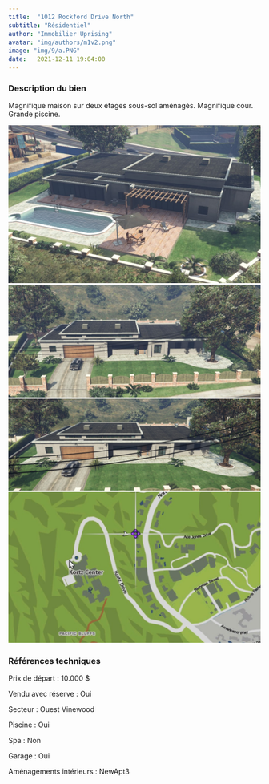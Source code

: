 ```yaml
---
title:  "1012 Rockford Drive North"
subtitle: "Résidentiel"
author: "Immobilier Uprising"
avatar: "img/authors/m1v2.png"
image: "img/9/a.PNG"
date:   2021-12-11 19:04:00
---
```


### Description du bien
Magnifique maison sur deux étages sous-sol aménagés. Magnifique cour. Grande piscine.


<img src="img/9/a.PNG" alt="alt text" title="image Title" width="650"/>

<img src="img/9/2.PNG" alt="alt text" title="image Title" width="650"/>

<img src="img/9/3.PNG" alt="alt text" title="image Title" width="650"/>

<img src="img/9/map.PNG" alt="alt text" title="image Title" width="650"/>


### Références techniques
Prix de départ : 10.000 $

Vendu avec réserve : Oui

Secteur : Ouest Vinewood

Piscine : Oui

Spa : Non

Garage : Oui

Aménagements intérieurs : NewApt3